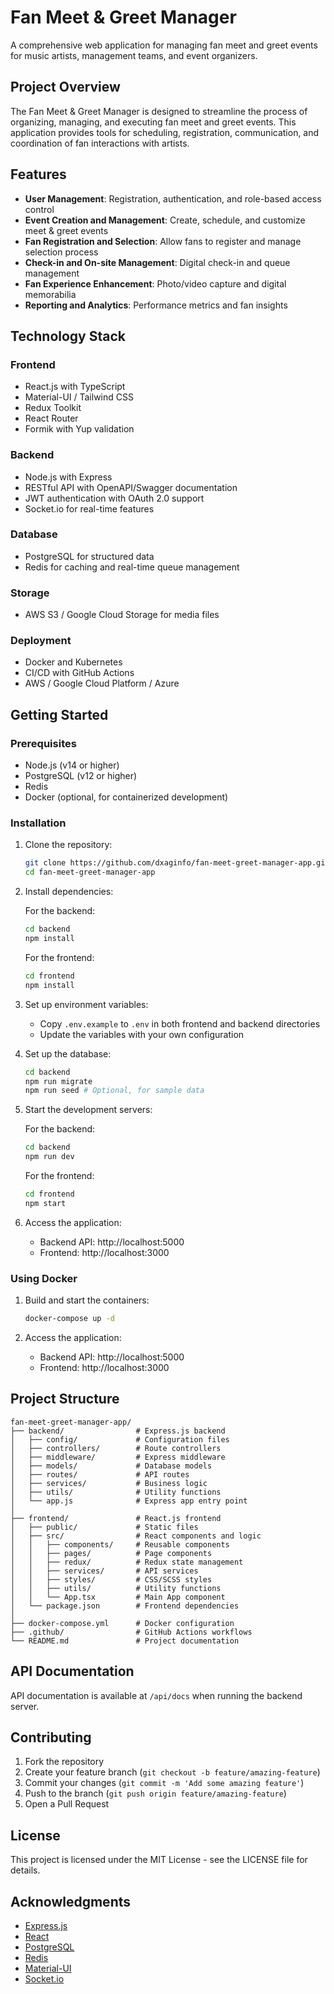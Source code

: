 # Fan Meet & Greet Manager

A comprehensive web application for managing fan meet and greet events for music artists, management teams, and event organizers.

## Project Overview

The Fan Meet & Greet Manager is designed to streamline the process of organizing, managing, and executing fan meet and greet events. This application provides tools for scheduling, registration, communication, and coordination of fan interactions with artists.

## Features

- **User Management**: Registration, authentication, and role-based access control
- **Event Creation and Management**: Create, schedule, and customize meet & greet events
- **Fan Registration and Selection**: Allow fans to register and manage selection process
- **Check-in and On-site Management**: Digital check-in and queue management
- **Fan Experience Enhancement**: Photo/video capture and digital memorabilia
- **Reporting and Analytics**: Performance metrics and fan insights

## Technology Stack

### Frontend
- React.js with TypeScript
- Material-UI / Tailwind CSS
- Redux Toolkit
- React Router
- Formik with Yup validation

### Backend
- Node.js with Express
- RESTful API with OpenAPI/Swagger documentation
- JWT authentication with OAuth 2.0 support
- Socket.io for real-time features

### Database
- PostgreSQL for structured data
- Redis for caching and real-time queue management

### Storage
- AWS S3 / Google Cloud Storage for media files

### Deployment
- Docker and Kubernetes
- CI/CD with GitHub Actions
- AWS / Google Cloud Platform / Azure

## Getting Started

### Prerequisites

- Node.js (v14 or higher)
- PostgreSQL (v12 or higher)
- Redis
- Docker (optional, for containerized development)

### Installation

1. Clone the repository:
   ```bash
   git clone https://github.com/dxaginfo/fan-meet-greet-manager-app.git
   cd fan-meet-greet-manager-app
   ```

2. Install dependencies:

   For the backend:
   ```bash
   cd backend
   npm install
   ```

   For the frontend:
   ```bash
   cd frontend
   npm install
   ```

3. Set up environment variables:
   - Copy `.env.example` to `.env` in both frontend and backend directories
   - Update the variables with your own configuration

4. Set up the database:
   ```bash
   cd backend
   npm run migrate
   npm run seed # Optional, for sample data
   ```

5. Start the development servers:

   For the backend:
   ```bash
   cd backend
   npm run dev
   ```

   For the frontend:
   ```bash
   cd frontend
   npm start
   ```

6. Access the application:
   - Backend API: http://localhost:5000
   - Frontend: http://localhost:3000

### Using Docker

1. Build and start the containers:
   ```bash
   docker-compose up -d
   ```

2. Access the application:
   - Backend API: http://localhost:5000
   - Frontend: http://localhost:3000

## Project Structure

```
fan-meet-greet-manager-app/
├── backend/                # Express.js backend
│   ├── config/             # Configuration files
│   ├── controllers/        # Route controllers
│   ├── middleware/         # Express middleware
│   ├── models/             # Database models
│   ├── routes/             # API routes
│   ├── services/           # Business logic
│   ├── utils/              # Utility functions
│   └── app.js              # Express app entry point
│
├── frontend/               # React.js frontend
│   ├── public/             # Static files
│   ├── src/                # React components and logic
│   │   ├── components/     # Reusable components
│   │   ├── pages/          # Page components
│   │   ├── redux/          # Redux state management
│   │   ├── services/       # API services
│   │   ├── styles/         # CSS/SCSS styles
│   │   ├── utils/          # Utility functions
│   │   └── App.tsx         # Main App component
│   └── package.json        # Frontend dependencies
│
├── docker-compose.yml      # Docker configuration
├── .github/                # GitHub Actions workflows
└── README.md               # Project documentation
```

## API Documentation

API documentation is available at `/api/docs` when running the backend server.

## Contributing

1. Fork the repository
2. Create your feature branch (`git checkout -b feature/amazing-feature`)
3. Commit your changes (`git commit -m 'Add some amazing feature'`)
4. Push to the branch (`git push origin feature/amazing-feature`)
5. Open a Pull Request

## License

This project is licensed under the MIT License - see the LICENSE file for details.

## Acknowledgments

- [Express.js](https://expressjs.com/)
- [React](https://reactjs.org/)
- [PostgreSQL](https://www.postgresql.org/)
- [Redis](https://redis.io/)
- [Material-UI](https://material-ui.com/)
- [Socket.io](https://socket.io/)
